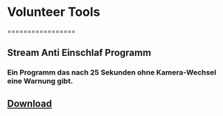 # Volunteer Tools
=================

## Stream Anti Einschlaf Programm
### Ein Programm das nach 25 Sekunden ohne Kamera-Wechsel eine Warnung gibt.
## [Download](https://www.google.com)
[logo]: https://github.com/c3-leipzig-dev/c3-leipzig-dev.github.io/edit/main/SAEPImg/SAEP1 "SAEP"
